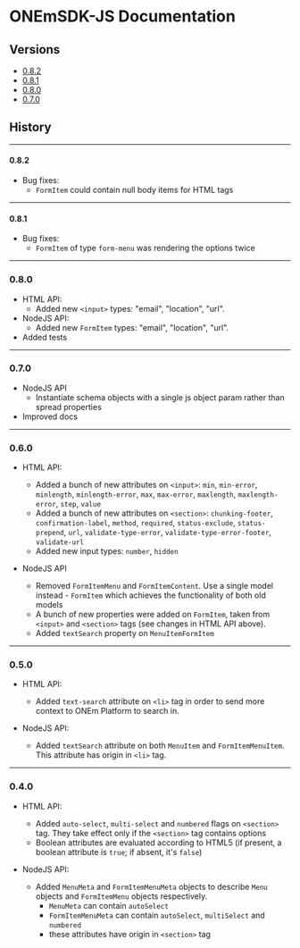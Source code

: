 # ONEmSDK-JS Documentation

## Versions

- [0.8.2](0.8.2)
- [0.8.1](0.8.1)
- [0.8.0](0.8.0)
- [0.7.0](0.7.0)

## History

---
#### 0.8.2
- Bug fixes:
    - `FormItem` could contain null body items for HTML tags

---
#### 0.8.1
- Bug fixes:
    - `FormItem` of type `form-menu` was rendering the options twice

---
### 0.8.0
- HTML API:
    - Added new `<input>` types: "email", "location", "url".
- NodeJS API:
    - Added new `FormItem` types: "email", "location", "url".
- Added tests

---
### 0.7.0
- NodeJS API
    - Instantiate schema objects with a single js object param rather than
    spread properties 
- Improved docs

---

### 0.6.0
- HTML API:
  - Added a bunch of new attributes on `<input>`: `min`, `min-error`,
  `minlength`, `minlength-error`, `max`, `max-error`, `maxlength`,
  `maxlength-error`, `step`, `value`
  - Added a bunch of new attributes on `<section>`: `chunking-footer`,
  `confirmation-label`, `method`, `required`, `status-exclude`,
  `status-prepend`, `url`, `validate-type-error`, `validate-type-error-footer`,
  `validate-url`
  - Added new input types: `number`, `hidden`

- NodeJS API
  - Removed `FormItemMenu` and `FormItemContent`. Use a single model instead -
  `FormItem` which achieves the functionality of both old models
  - A bunch of new properties were added on `FormItem`, taken from `<input>`
  and `<section>` tags (see changes in HTML API above).
  - Added `textSearch` property on `MenuItemFormItem`

---

### 0.5.0
- HTML API:
  - Added `text-search` attribute on `<li>` tag in order to send more context
  to ONEm Platform to search in.

- NodeJS API:
  - Added `textSearch` attribute on both `MenuItem` and `FormItemMenuItem`.
  This attribute has origin in `<li>` tag.

---

### 0.4.0
- HTML API:
  - Added `auto-select`, `multi-select` and `numbered` flags on `<section>` 
  tag. They take effect only if the `<section>` tag contains options
  - Boolean attributes are evaluated according to HTML5 (if present, a boolean
  attribute is `true`; if absent, it's `false`)

- NodeJS API:
  - Added `MenuMeta` and `FormItemMenuMeta` objects to describe `Menu` objects 
  and `FormItemMenu` objects respectively.
    - `MenuMeta` can contain `autoSelect`
    - `FormItemMenuMeta` can contain `autoSelect`, `multiSelect` and `numbered`
    - these attributes have origin in `<section>` tag
